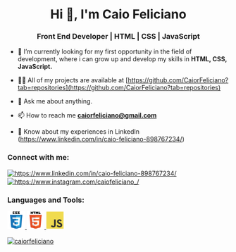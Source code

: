 <h1 align="center">Hi 👋, I'm Caio Feliciano</h1>
<h3 align="center">Front End Developer | HTML | CSS | JavaScript</h3>

- 🌱 I’m currently looking for my first opportunity in the field of development, where i can grow up and develop my skills in **HTML, CSS, JavaScript.**

- 👨‍💻 All of my projects are available at [https://github.com/CaiorFeliciano?tab=repositories](https://github.com/CaiorFeliciano?tab=repositories)

- 💬 Ask me about anything.

- 📫 How to reach me **caiorfeliciano@gmail.com**

- 📄 Know about my experiences in LinkedIn (https://www.linkedin.com/in/caio-feliciano-898767234/)

<h3 align="left">Connect with me:</h3>
<p align="left">
<a href="https://linkedin.com/in/https://www.linkedin.com/in/caio-feliciano-898767234/" target="blank"><img align="center" src="https://raw.githubusercontent.com/rahuldkjain/github-profile-readme-generator/master/src/images/icons/Social/linked-in-alt.svg" alt="https://www.linkedin.com/in/caio-feliciano-898767234/" height="30" width="40" /></a>
<a href="https://instagram.com/https://www.instagram.com/caiofeliciano_/" target="blank"><img align="center" src="https://raw.githubusercontent.com/rahuldkjain/github-profile-readme-generator/master/src/images/icons/Social/instagram.svg" alt="https://www.instagram.com/caiofeliciano_/" height="30" width="40" /></a>
</p>

<h3 align="left">Languages and Tools:</h3>
<p align="left"> </a> <a href="https://www.w3schools.com/css/" target="_blank" rel="noreferrer"> <img src="https://raw.githubusercontent.com/devicons/devicon/master/icons/css3/css3-original-wordmark.svg" alt="css3" width="40" height="40"/> </a> <a href="https://www.w3.org/html/" target="_blank" rel="noreferrer"> <img src="https://raw.githubusercontent.com/devicons/devicon/master/icons/html5/html5-original-wordmark.svg" alt="html5" width="40" height="40"/> </a> <a href="https://developer.mozilla.org/en-US/docs/Web/JavaScript" target="_blank" rel="noreferrer"> <img src="https://raw.githubusercontent.com/devicons/devicon/master/icons/javascript/javascript-original.svg" alt="javascript" width="40" height="40"/></p>

<p><img align="center" src="https://github-readme-stats.vercel.app/api/top-langs?username=caiorfeliciano&show_icons=true&locale=en&layout=compact" alt="caiorfeliciano" /></p>

<!---
CaiorFeliciano/CaiorFeliciano is a ✨ special ✨ repository because its `README.md` (this file) appears on your GitHub profile.
You can click the Preview link to take a look at your changes.
--->
